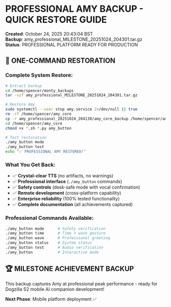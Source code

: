 # PROFESSIONAL AMY BACKUP - QUICK RESTORE GUIDE
**Created**: October 24, 2025 20:43:04 BST  
**Backup**: amy_professional_MILESTONE_20251024_204301.tar.gz  
**Status**: PROFESSIONAL PLATFORM READY FOR PRODUCTION  

## 🚀 **ONE-COMMAND RESTORATION**

### **Complete System Restore:**
```bash
# Extract backup
cd /home/spencer/monty_backups
tar -xzf amy_professional_MILESTONE_20251024_204301.tar.gz

# Restore Amy
sudo systemctl --user stop amy.service 2>/dev/null || true
rm -rf /home/spencer/amy_core
cp -r amy_professional_20251024_204138/amy_core_backup /home/spencer/amy_core
cd /home/spencer/amy_core
chmod +x *.sh *.py amy_button

# Test restoration
./amy_button mode
./amy_button test
echo "✅ PROFESSIONAL AMY RESTORED!"
```

### **What You Get Back:**
- ✅ **Crystal-clear TTS** (no artifacts, no warnings)
- ✅ **Professional interface** (`./amy_button` commands)
- ✅ **Safety controls** (desk-safe mode with vocal confirmation)
- ✅ **Remote development** (cross-platform capability)
- ✅ **Enterprise reliability** (100% tested functionality)
- ✅ **Complete documentation** (all achievements captured)

### **Professional Commands Available:**
```bash
./amy_button mode      # Safety verification
./amy_button time      # Time + wave gesture  
./amy_button wave      # Professional greeting
./amy_button status    # System status
./amy_button test      # Audio verification
./amy_button           # Interactive mode
```

## 🏆 **MILESTONE ACHIEVEMENT BACKUP**
This backup captures Amy at professional peak performance - ready for Dogzilla S2 mobile AI companion development!

**Next Phase**: Mobile platform deployment ✅